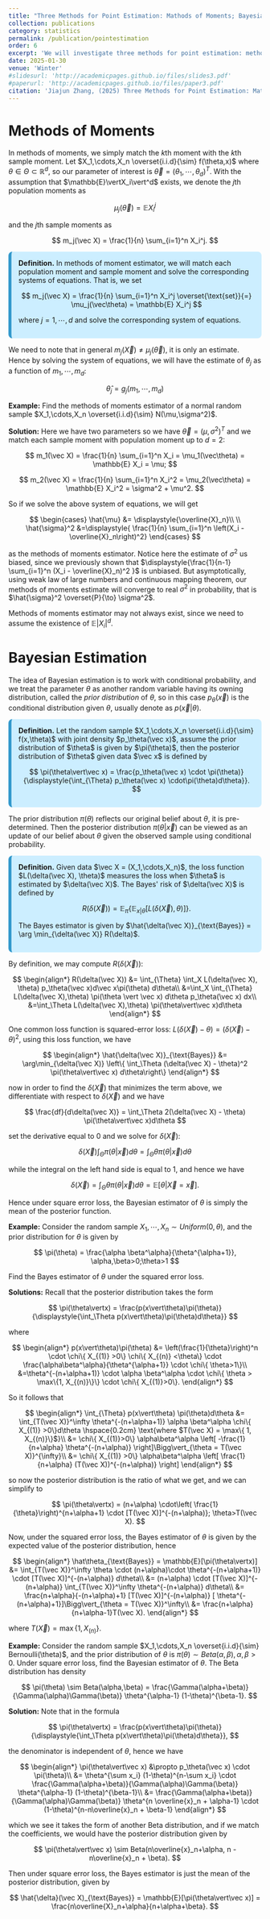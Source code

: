 ```yaml
---
title: "Three Methods for Point Estimation: Mathods of Moments; Bayesian Estimation and MLE"
collection: publications
category: statistics
permalink: /publication/pointestimation
order: 6
excerpt: 'We will investigate three methods for point estimation: methods of moments, Bayesian estimation, MLE'
date: 2025-01-30
venue: 'Winter'
#slidesurl: 'http://academicpages.github.io/files/slides3.pdf'
#paperurl: 'http://academicpages.github.io/files/paper3.pdf'
citation: 'Jiajun Zhang, (2025) Three Methods for Point Estimation: Mathods of Moments; Bayesian Estimation and MLE'
---
```




# Methods of Moments

In methods of moments, we simply match the $k$th moment with the $k$th sample moment. Let $X_1,\cdots,X_n \overset{i.i.d}{\sim} f(\theta,x)$ where $\theta \in \Theta \subset \mathbb{R}^d$, so our parameter of interest is $\vec\theta = (\theta_1,\cdots,\theta_d)^T$. With the assumption that $\mathbb{E}\vertX_i\vert^d$ exists, we denote the $j$th population moments as

$$
\mu_j(\vec\theta) = \mathbb{E} X_i^j
$$

and the $j$th sample moments as

$$
m_j(\vec X) = \frac{1}{n} \sum_{i=1}^n X_i^j.
$$


<div style="background-color: #cceeff; padding: 1em; border-left: 6px solid #3399cc; border-radius: 8px; margin: 1em 0;">
  <strong>Definition.</strong> In methods of moment estimator, we will match each population moment and sample moment and solve the corresponding systems of equations. That is, we set
  
$$
m_j(\vec X) = \frac{1}{n} \sum_{i=1}^n X_i^j \overset{\text{set}}{=} \mu_j(\vec\theta) = \mathbb{E} X_i^j
$$

where $j=1,\cdots,d$ and solve the corresponding system of equations.
</div>



We need to note that in general $m_j(\vec X) \neq \mu_j(\vec\theta)$, it is only an estimate. Hence by solving the system of equations, we will have the estimate of $\theta_j$ as a function of $m_1,\cdots,m_d$:

$$
\hat{\theta}_j = g_j(m_1,\cdots,m_d)
$$


**Example:** Find the methods of moments estimator of a normal random sample $X_1,\cdots,X_n \overset{i.i.d}{\sim} N(\mu,\sigma^2)$.

**Solution:** Here we have two parameters so we have $\vec\theta = (\mu,\sigma^2)^T$ and we match each sample moment with population moment up to $d=2$:

$$
m_1(\vec X) = \frac{1}{n} \sum_{i=1}^n X_i = \mu_1(\vec\theta) = \mathbb{E} X_i = \mu;
$$

$$
m_2(\vec X) = \frac{1}{n} \sum_{i=1}^n X_i^2 = \mu_2(\vec\theta) = \mathbb{E} X_i^2 = \sigma^2 + \mu^2.
$$

So if we solve the above system of equations, we will get

$$
\begin{cases} 
\hat{\mu} &= \displaystyle{\overline{X}_n}\\
\\
\hat{\sigma}^2 &=\displaystyle{ \frac{1}{n} \sum_{i=1}^n \left(X_i - \overline{X}_n\right)^2}
\end{cases}
$$

as the methods of moments estimator. Notice here the estimate of $\sigma^2$ us biased, since we previously shown that $\displaystyle{\frac{1}{n-1} \sum_{i=1}^n (X_i - \overline{X}_n)^2 }$ is unbiased. But asymptotically, using weak law of large numbers and continuous mapping theorem, our methods of moments estimate will converge to real $\sigma^2$ in probability, that is $\hat{\sigma}^2 \overset{P}{\to} \sigma^2$.

Methods of moments estimator may not always exist, since we need to assume the existence of $\mathbb{E}\vert X_i\vert^d$.


# Bayesian Estimation


The idea of Bayesian estimation is to work with conditional probability, and we treat the parameter $\theta$ as another random variable having its owning distribution, called the *prior distribution* of $\theta$, so in this case $p_\theta(\vec x)$ is the conditional distribution given $\theta$, usually denote as $p(\vec x\vert \theta)$.


<div style="background-color: #cceeff; padding: 1em; border-left: 6px solid #3399cc; border-radius: 8px; margin: 1em 0;">
  <strong>Definition.</strong> Let the random sample $X_1,\cdots,X_n \overset{i.i.d}{\sim} f(x,\theta)$ with joint density $p_\theta(\vec x)$, assume the prior distribution of $\theta$ is given by $\pi(\theta)$, then the posterior distribution of $\theta$ given data $\vec x$ is defined by
  
$$
\pi(\theta\vert\vec x) = \frac{p_\theta(\vec x) \cdot \pi(\theta)}{\displaystyle{\int_{\Theta} p_\theta(\vec x) \cdot\pi(\theta)d\theta}}.
$$
</div>



The prior distribution $\pi(\theta)$ reflects our original belief about $\theta$, it is pre-determined. Then the posterior distribution $\pi(\theta\vert\vec x)$ can be viewed as an update of our belief about $\theta$ given the observed sample using conditional probability.


<div style="background-color: #cceeff; padding: 1em; border-left: 6px solid #3399cc; border-radius: 8px; margin: 1em 0;">
  <strong>Definition.</strong> Given data $\vec X = (X_1,\cdots,X_n)$, the loss function $L(\delta(\vec X), \theta)$ measures the loss when $\theta$ is estimated by $\delta(\vec X)$. The Bayes' risk of $\delta(\vec X)$ is defined by
  
$$
R(\delta(\vec X)) = \mathbb{E}_{\pi} \{ \mathbb{E}_{x\vert\theta} [L(\delta(\vec X),\theta)]\}.
$$

The Bayes estimator is given by $\hat{\delta(\vec X)}_{\text{Bayes}} = \arg \min_{\delta(\vec X)} R(\delta)$.
</div>




By definition, we may compute $R(\delta(\vec X))$:

$$
\begin{align*}
R(\delta(\vec X)) &= \int_{\Theta} \int_X L(\delta(\vec X), \theta) p_\theta(\vec x)d\vec x\pi(\theta) d\theta\\
&=\int_X \int_{\Theta} L(\delta(\vec X),\theta) \pi(\theta \vert \vec x) d\theta p_\theta(\vec x) dx\\
&=\int_\Theta L(\delta(\vec X),\theta) \pi(\theta\vert\vec x)d\theta
\end{align*}
$$


One common loss function is squared-error loss: $L(\delta(\vec X) - \theta) = (\delta(\vec X) - \theta)^2$, using this loss function, we have

$$
\begin{align*}
\hat{\delta(\vec X)}_{\text{Bayes}} &= \arg\min_{\delta(\vec X)} \left\{ \int_\Theta (\delta(\vec X) - \theta)^2 \pi(\theta\vert\vec x) d\theta\right\}
\end{align*}
$$

now in order to find the $\delta(\vec X)$ that minimizes the term above, we differentiate with respect to $\delta(\vec X)$ and we have

$$
\frac{df}{d\delta(\vec X)} =  \int_\Theta 2(\delta(\vec X) - \theta) \pi(\theta\vert\vec x)d\theta
$$


set the derivative equal to $0$ and we solve for $\delta(\vec X)$:

$$
\delta(\vec X)\int_\Theta \pi(\theta\vert\vec x)d\theta = \int_\Theta \theta \pi(\theta\vert\vec x)d\theta
$$

while the integral on the left hand side is equal to $1$, and hence we have

$$
\delta(\vec X) = \int_\Theta \theta \pi(\theta\vert\vec x) d\theta = \mathbb{E}[\theta\vert\vec X = \vec x].
$$


Hence under square error loss, the Bayesian estimator of $\theta$ is simply the mean of the posterior function.

**Example:** Consider the random sample $X_1,\cdots,X_n \sim Uniform(0,\theta)$, and the prior distribution for $\theta$ is given by

$$
\pi(\theta) = \frac{\alpha \beta^\alpha}{\theta^{\alpha+1}}, \alpha,\beta>0;\theta>1
$$

Find the Bayes estimator of $\theta$ under the squared error loss.

**Solutions:** Recall that the posterior distribution takes the form

$$
\pi(\theta\vertx) = \frac{p(x\vert\theta)\pi(\theta)}{\displaystyle{\int_\Theta p(x\vert\theta)\pi(\theta)d\theta}}
$$

where

$$
\begin{align*}
p(x\vert\theta)\pi(\theta) &= \left(\frac{1}{\theta}\right)^n \cdot \chi\{ X_{(1)} >0\} \chi\{ X_{(n)} <\theta\} \cdot \frac{\alpha\beta^\alpha}{\theta^{\alpha+1}} \cdot \chi\{ \theta>1\}\\
&=\theta^{-(n+\alpha+1)} \cdot \alpha \beta^\alpha \cdot \chi\{ \theta > \max\{1, X_{(n)}\}\} \cdot \chi\{ X_{(1)}>0\}.
\end{align*}
$$

So it follows that 

$$
\begin{align*}
\int_{\Theta} p(x\vert\theta) \pi(\theta)d\theta &= \int_{T(\vec X)}^\infty \theta^{-(n+\alpha+1)} \alpha \beta^\alpha \chi\{ X_{(1)} >0\}d\theta \hspace{0.2cm} \text{where $T(\vec X) = \max\{ 1, X_{(n)}\}$}\\
&= \chi\{ X_{(1)}>0\} \alpha\beta^\alpha \left[ -\frac{1}{n+\alpha} \theta^{-(n+\alpha)} \right]\Bigg\vert_{\theta = T(\vec X)}^{\infty}\\
&= \chi\{ X_{(1)} >0\} \alpha\beta^\alpha \left[ \frac{1}{n+\alpha} (T(\vec X))^{-(n+\alpha)} \right]
\end{align*}
$$

so now the posterior distribution is the ratio of what we get, and we can simplify to

$$
\pi(\theta\vertx) = (n+\alpha) \cdot\left( \frac{1}{\theta}\right)^{n+\alpha+1} \cdot [T(\vec X)]^{-(n+\alpha)}; \theta>T(\vec X).
$$

Now, under the squared error loss, the Bayes estimator of $\theta$ is given by the expected value of the posterior distribution, hence

$$
\begin{align*}
\hat\theta_{\text{Bayes}} = \mathbb{E}[\pi(\theta\vertx)] &= \int_{T(\vec X)}^\infty \theta \cdot (n+\alpha)\cdot \theta^{-(n+\alpha+1)} \cdot [T(\vec X)]^{-(n+\alpha)} d\theta\\
&= (n+\alpha) \cdot [T(\vec X)]^{-(n+\alpha)} \int_{T(\vec X)}^\infty \theta^{-(n+\alpha)} d\theta\\
&= \frac{n+\alpha}{-(n+\alpha)+1} [T(\vec X)]^{-(n+\alpha)} [ \theta^{-(n+\alpha)+1}]\Bigg\vert_{\theta = T(\vec X)}^\infty\\
&= \frac{n+\alpha}{n+\alpha-1}T(\vec X).
\end{align*}
$$

where $T(\vec X) = \max\{ 1, X_{(n)}\}$.

**Example:** Consider the random sample $X_1,\cdots,X_n \overset{i.i.d}{\sim} Bernoulli(\theta)$, and the prior distribution of $\theta$ is $\pi(\theta) \sim Beta(\alpha,\beta), \alpha,\beta>0$. Under square error loss, find the Bayesian estimator of $\theta$. The Beta distribution has density

$$
\pi(\theta) \sim Beta(\alpha,\beta) = \frac{\Gamma(\alpha+\beta)}{\Gamma(\alpha)\Gamma(\beta)} \theta^{\alpha-1} (1-\theta)^{\beta-1}.
$$


**Solution:** Note that in the formula

$$
\pi(\theta\vertx) = \frac{p(x\vert\theta)\pi(\theta)}{\displaystyle{\int_\Theta p(x\vert\theta)\pi(\theta)d\theta}},
$$

the denominator is independent of $\theta$, hence we have

$$
\begin{align*}
\pi(\theta\vert\vec x) &\propto p_\theta(\vec x) \cdot \pi(\theta)\\
&= \theta^{\sum x_i} (1-\theta)^{n-\sum x_i} \cdot \frac{\Gamma(\alpha+\beta)}{\Gamma(\alpha)\Gamma(\beta)} \theta^{\alpha-1} (1-\theta)^{\beta-1}\\
&= \frac{\Gamma(\alpha+\beta)}{\Gamma(\alpha)\Gamma(\beta)} \theta^{n \overline{x}_n + \alpha-1} \cdot (1-\theta)^{n-n\overline{x}_n + \beta-1}
\end{align*}
$$


which we see it takes the form of another Beta distribution, and if we match the coefficients, we would have the posterior distribution given by

$$
\pi(\theta\vert\vec x) \sim Beta(n\overline{x}_n+\alpha, n - n\overline{x}_n + \beta).
$$

Then under square error loss, the Bayes estimator is just the mean of the posterior distribution, given by

$$
\hat{\delta}(\vec X)_{\text{Bayes}} = \mathbb{E}[\pi(\theta\vert\vec x)] = \frac{n\overline{X}_n+\alpha}{n+\alpha+\beta}.
$$
























